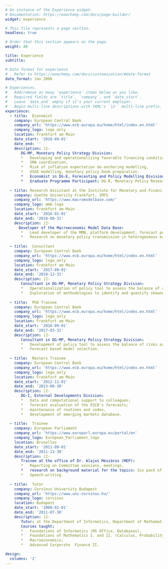 ```yaml
---
# An instance of the Experience widget.
# Documentation: https://wowchemy.com/docs/page-builder/
widget: experience

# This file represents a page section.
headless: true

# Order that this section appears on the page.
weight: 40

title: Experience
subtitle:

# Date format for experience
#   Refer to https://wowchemy.com/docs/customization/#date-format
date_format: Jan 2006

# Experiences.
#   Add/remove as many `experience` items below as you like.
#   Required fields are `title`, `company`, and `date_start`.
#   Leave `date_end` empty if it's your current employer.
#   Begin multi-line descriptions with YAML's `|2-` multi-line prefix.
experience:
  - title: 	Economist
    company: European Central Bank
    company_url: 'https://www.ecb.europa.eu/home/html/index.en.html'
    company_logo: logo_only
    location: Frankfurt am Main
    date_start: '2018-09-01'
    date_end: ''
    description: |2-
       DG-MP, Monetary Policy Strategy Division: 
       *   Developing and operationalizing favorable financing conditions indicators,
       *   SMA coordination,
       *   Risk of inflation expectation de-anchoring modelling,
       *   DSGE modelling, monetary policy book preparation. 
       *   Economist in DG-E, Forecasting and Policy Modelling Division:  Development of the adaptive learning version of the NAWMII, climate change modelling with adaptive expectations.
       *   Graduate Programme Participant: DG-R, Monetary Policy Research Division: DSGE based theoretical contribution to the discussion paper: On the Effectiveness of Macroprudential Policy;  DG-MIP, Market Infrastructure Management Division: Target Analytical Team
    
  - title: Research Assistant at the Institute for Monetary and Financial Stability
    company: Goethe University Frankfurt, IMFS
    company_url: 'https://www.macromodelbase.com/'
    company_logo: mmb-logo
    location: Frankfurt am Main
    date_start: '2016-01-01'
    date_end: '2018-08-31'
    description: |2-
      Developer of the Macroeconomic Model Data Base: 
       *   Lead developer of the MMB, platform development, forecast performance comparison.
       *   Research on monetary policy transmission in heterogeneous expectations based DSGE.
      
  - title: 	Consultant 
    company: European Central Bank
    company_url: 'https://www.ecb.europa.eu/home/html/index.en.html'
    company_logo: logo_only
    location: Frankfurt am Main
    date_start: '2017-09-01'
    date_end: '2018-12-31'
    description: |2-
       Consultant in DG-MP, Monetary Policy Strategy Division:      
       *   Operationalization of policy tool to assess the balance of risks around ECB projections.
       *   Exploration of methodologies to identify and quantify skewness.
      
  - title: 	PhD Trainee 
    company: European Central Bank
    company_url: 'https://www.ecb.europa.eu/home/html/index.en.html'
    company_logo: logo_only
    location: Frankfurt am Main
    date_start: '2016-09-01'
    date_end: '2017-03-31'
    description: |2-
       Consultant in DG-MP, Monetary Policy Strategy Division:       
       *   Development of policy tool to assess the balance of risks around ECB projections.
       *   Forecast based model selection.
      
  - title: 	Masters Trainee 
    company: European Central Bank
    company_url: 'https://www.ecb.europa.eu/home/html/index.en.html'
    company_logo: logo_only
    location: Frankfurt am Main
    date_start: '2012-11-01'
    date_end: '2013-06-30'
    description: |2-
       DG-I, External Developments Division: 
       *   Data and computational support to colleagues; 
       *   forecast evaluation of the ESCB's forecasts; 
       *   maintenance of routines and codes,
       *   development of emerging markets database.
      
  - title: 	Trainee 
    company: European Parliament
    company_url: 'https://www.europarl.europa.eu/portal/en'
    company_logo: European_Parliament_logo
    location: Bruxelles
    date_start: '2011-09-01'
    date_end: '2011-11-30'
    description: |2-
       Trainee at the office of Dr. Alajos Mészáros (MEP): 
       *   Reporting on Committee sessions, meetings, 
       *   research on background material for the topics: Six pack of the EU, energy efficiency directive, legal regulation of property rights.        
       *   Speech-writing.
      
  - title: 	Tutor 
    company: Corvinus University Budapest
    company_url: 'https://www.uni-corvinus.hu/'
    company_logo: corvinus
    location: Budapest
    date_start: '2008-02-01'
    date_end: '2011-07-30'
    description: |2-
       Tutor: at the Department of Informatics, Department of Mathematics, Department of Macroeconomics and Department of Investments and Corporate Finance,
       Courses taught: 
       *   Foundations of Informatics (MS Office, Databases), 
       *   Foundations of Mathematics I. and II. (Calculus, Probability theory); 
       *   Macroeconomics; 
       *   Advanced Corporate  Finance II.

design:
  columns: '2'
---
```

